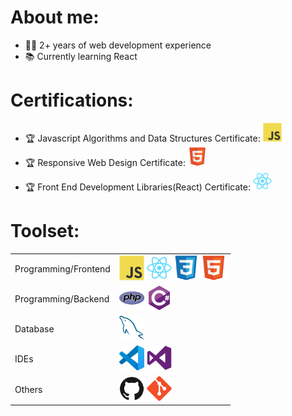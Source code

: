 <div class="container">
      <h1>About me:</h1>
      <ul>
        <li><span>👨‍💻</span> 2+ years of web development experience</li>
        <li><span>📚</span> Currently learning React</li>
      </ul>
      <h1>Certifications:</h1>
      <ul>
        <li><span>🏆</span> Javascript Algorithms and Data Structures Certificate: <a href="https://www.freecodecamp.org/certification/fcc4664bf82-7381-4a26-b24c-0d4439583ac6/javascript-algorithms-and-data-structures" target="_blank"><img src="https://github.com/devicons/devicon/blob/v2.13.0/icons/javascript/javascript-original.svg" width="30" height="30"></a></li>
        <li><span>🏆</span> Responsive Web Design Certificate: <a href="https://www.freecodecamp.org/certification/Yanislav/responsive-web-design"  target="_blank"><img src="https://github.com/devicons/devicon/blob/v2.13.0/icons/html5/html5-original.svg" width="30" height="30"></a></li>
            <li><span>🏆</span> Front End Development Libraries(React) Certificate: <a href="https://www.freecodecamp.org/certification/Yanislav/front-end-development-libraries" target="_blank"><img src="https://github.com/devicons/devicon/blob/v2.13.0/icons/react/react-original.svg" width="30" height="30"></a></li>
      </ul>
      <h1>Toolset:</h1>
  
  <table>
  <tr>
    <td>Programming/Frontend</td>
    <td>
        <img src="https://github.com/devicons/devicon/blob/v2.13.0/icons/javascript/javascript-original.svg" width="40" height="40"/>
        <img src="https://github.com/devicons/devicon/blob/v2.13.0/icons/react/react-original.svg" width="40" height="40"/>
        <img src="https://github.com/devicons/devicon/blob/v2.13.0/icons/css3/css3-original.svg" width="40" height="40"/>
        <img src="https://github.com/devicons/devicon/blob/v2.13.0/icons/html5/html5-original.svg" width="40" height="40"/>
    </td>
  </tr>
  <tr>
    <td>Programming/Backend</td>
    <td>
      <img src="https://github.com/devicons/devicon/blob/v2.13.0/icons/php/php-original.svg" width="40" height="40"/>
      <img src="https://github.com/devicons/devicon/blob/v2.13.0/icons/csharp/csharp-original.svg" width="40" height="40"/>
    </td>
  </tr>
  <tr>
    <td>Database</td>
    <td>
      <img src="https://github.com/devicons/devicon/blob/v2.13.0/icons/mysql/mysql-original.svg" width="40" height="40"/>
    </td>
  </tr>
  <tr>
    <td>IDEs</td>
    <td>
      <img src="https://github.com/devicons/devicon/blob/v2.13.0/icons/vscode/vscode-original.svg" width="40" height="40"/>
      <img src="https://github.com/devicons/devicon/blob/v2.13.0/icons/visualstudio/visualstudio-plain.svg" width="40" height="40"/>
    </td>
  </tr>
  <tr>
    <td>Others</td>
    <td>
      <img src="https://github.com/devicons/devicon/blob/v2.13.0/icons/github/github-original.svg" width="40" height="40"/>
      <img src="https://github.com/devicons/devicon/blob/v2.13.0/icons/git/git-original.svg" width="40" height="40"/>
    </td>
  </tr>
</table>
</div>
